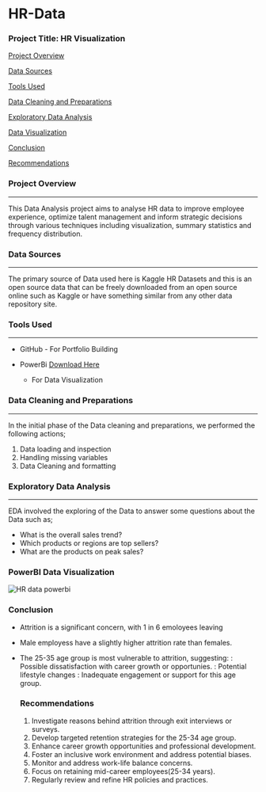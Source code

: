 # HR-Data

### Project Title: HR Visualization
 [Project Overview](#project-overview)
 
 [Data Sources](#data-sources)
 
 [Tools Used](#tools-used)
 
 [Data Cleaning and Preparations](#data-cleaning-and-preparations)

 [Exploratory Data Analysis](#exploratory-data-analysis)

 [Data Visualization](#data-visualization)

 [Conclusion](#conclusion)

 [Recommendations](#recommendations)
 
### Project Overview
---
This Data Analysis project aims to analyse HR data to improve employee experience, optimize talent management and inform strategic decisions through various techniques including visualization, summary statistics and frequency distribution.   
### Data Sources
---
The primary source of Data used here is Kaggle HR Datasets and this is an open source data that can be freely downloaded from an open source online such as Kaggle or have something similar from any other data repository site. 

### Tools Used
---
- GitHub - For Portfolio Building
  
- PowerBi  	[Download Here](https://www.microsoft.com)
  - For Data Visualization

### Data Cleaning and Preparations
---
In the initial phase of the Data cleaning and preparations, we performed the following actions;
  1.	Data loading and inspection
  2.	Handling missing variables 
  3.	Data Cleaning and formatting

### Exploratory Data Analysis
---
EDA involved the exploring of the Data to answer some questions about the Data such as;
-	What is the overall sales trend?
-	Which products or regions are top sellers?
-	What are the products on peak sales? 


### PowerBI Data Visualization

![HR data powerbi](https://github.com/user-attachments/assets/b679d055-8886-4ecb-b845-75c370eaca26)

### Conclusion

- Attrition is a significant concern, with 1 in 6 emoloyees leaving
- Male employess have a slightly higher attrition rate than females.
- The 25-35 age group is most vulnerable to attrition, suggesting:
    : Possible dissatisfaction with career growth or opportunies.
    : Potential lifestyle changes
    : Inadequate engagement or support for this age group.

  ### Recommendations
  1. Investigate reasons behind attrition through exit interviews or surveys.
  2. Develop targeted retention strategies for the 25-34 age group.
  3. Enhance career growth opportunities and professional development.
  4. Foster an inclusive work environment and address potential biases.
  5. Monitor and address work-life balance concerns.
  6. Focus on retaining mid-career employees(25-34 years).
  7. Regularly review and refine HR policies and practices.
      


